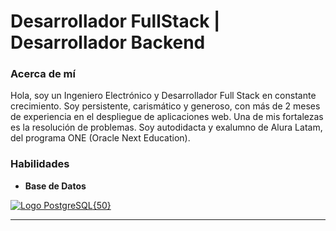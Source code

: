 # Desarrollador FullStack | Desarrollador Backend

### Acerca de mí

Hola, soy un Ingeniero Electrónico y Desarrollador Full Stack en constante crecimiento. Soy persistente, carismático y generoso, con más de 2 meses de experiencia en el despliegue de aplicaciones web. Una de mis fortalezas es la resolución de problemas. Soy autodidacta y exalumno de Alura Latam, del programa ONE (Oracle Next Education).

### Habilidades

* **Base de Datos**

[![Logo PostgreSQL](https://www.postgresql.org/media/img/about/press/elephant.png){50}](https://www.postgresql.org/)




-----------------------------------------------------------------------


<!--
**fernalp/fernalp** is a ✨ _special_ ✨ repository because its `README.md` (this file) appears on your GitHub profile.

Here are some ideas to get you started:

- 🔭 I’m currently working on ...
- 🌱 I’m currently learning ...
- 👯 I’m looking to collaborate on ...
- 🤔 I’m looking for help with ...
- 💬 Ask me about ...
- 📫 How to reach me: ...
- 😄 Pronouns: ...
- ⚡ Fun fact: ...
-->
